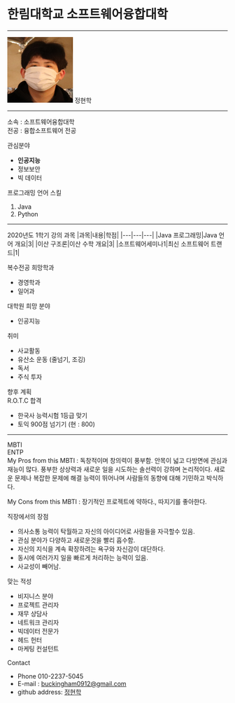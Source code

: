 # 한림대학교 소프트웨어융합대학
---
<img src=정현학.jpg height=150 width=150>
정현학

---

소속 : 소프트웨어융합대학   
전공 : 융합소프트웨어 전공

관심분야   
* **인공지능**
* 정보보안
* 빅 데이터

프로그래밍 언어 스킬   
1. Java
2. Python

------

2020년도 1학기 강의 과목
|과목|내용|학점|
|---|---|---|
|Java 프로그래밍|Java 언어 개요|3|
|이산 구조론|이산 수학 개요|3|
|소프트웨어세미나1|최신 소프트웨어 트랜드|1|   

복수전공 희망학과   
* 경영학과
* 일어과   

대학원 희망 분야
* 인공지능

취미   
* 사교활동
* 유산소 운동 (줄넘기, 조깅)
* 독서 
* 주식 투자   

향후 계획   
R.O.T.C 합격
- 한국사 능력시험 1등급 맞기 
- 토익 900점 넘기기 (현 : 800)

----


MBTI   
ENTP   
My Pros from this MBTI : 독창적이며 창의력이 풍부함. 안목이 넓고 다방면에 관심과 재능이 많다. 풍부한 상상력과 새로운 일을 시도하는 솔선력이 강하며 논리적이다. 새로운 문제나 복잡한 문제에 해결 능력이 뛰어나며 사람들의 동향에 대해 기민하고 박식하다.   

My Cons from this MBTI :  장기적인 프로젝트에 약하다., 따지기를 좋아한다.   

직장에서의 장점
* 의사소통 능력이 탁월하고 자신의 아이디어로 사람들을 자극할수 있음.
* 관심 분야가 다양하고 새로운것을 빨리 흡수함.
* 자신의 지식을 계속 확장하려는 욕구와 자신감이 대단하다.
* 동시에 여러가지 일을 빠르게 처리하는 능력이 있음.
* 사교성이 빼어남.   

맞는 적성   
* 비지니스 분야
* 프로젝트 관리자
* 재무 상담사
* 네트워크 관리자
* 빅데이터 전문가
* 헤드 헌터
* 마케팅 컨설턴트


Contact   
- Phone 010-2237-5045
- E-mail : buckingham0912@gmail.com
- github address: [정현학][github]

[github]:https://github.com/buckingham0912




 
 
